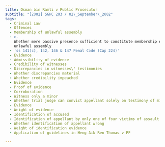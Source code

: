 ```yaml
---
title: Osman bin Ramli v Public Prosecutor
subtitle: "[2002] SGHC 203 / 02\_September\_2002"
tags:
  - Criminal Law
  - Offences
  - Membership of unlawful assembly
  - >-
    Whether mere passive presence sufficient to constitute membership of
    unlawful assembly
  - 'ss 141(c), 142, 146 & 147 Penal Code (Cap 224)'
  - Evidence
  - Admissibility of evidence
  - Credibility of witnesses
  - Discrepancies in witnesses\' testimonies
  - Whether discrepancies material
  - Whether credibility impeached
  - Evidence
  - Proof of evidence
  - Corroboration
  - Witness only a minor
  - Whether trial judge can convict appellant solely on testimony of minor
  - Evidence
  - Weight of evidence
  - Identification of accused
  - Identification of appellant by only one of four victims of assault
  - Whether identification of appellant wrong
  - Weight of identification evidence
  - Application of guidelines in Heng Aik Ren Thomas v PP

---
```


